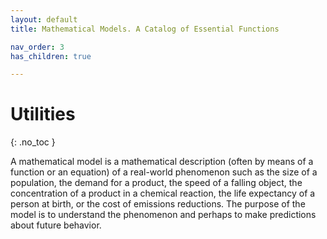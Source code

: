 ```yaml
---
layout: default
title: Mathematical Models. A Catalog of Essential Functions

nav_order: 3
has_children: true

---
```


# Utilities
{: .no_toc }

A mathematical model is a mathematical description (often by means of a function or an equation) of a real-world phenomenon such as the size of a population, the demand for a product, the speed of a falling object, the concentration of a product in a chemical reaction, the life expectancy of a person at birth, or the cost of emissions reductions. The purpose of the model is to understand the phenomenon and perhaps to make predictions about future behavior.
